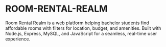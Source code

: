 # ROOM-RENTAL-REALM
Room Rental Realm is a web platform helping bachelor students find affordable rooms with filters for location, budget, and amenities. Built with Node.js, Express, MySQL, and JavaScript for a seamless, real-time user experience.
